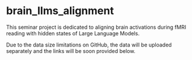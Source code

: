 # brain_llms_alignment
This seminar project is dedicated to aligning brain activations during fMRI reading with hidden states of Large Language Models.

Due to the data size limitations on GitHub, the data will be uploaded separately and the links will be soon provided below. 
